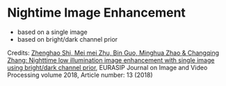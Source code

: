 # Nightime Image Enhancement 

- based on a single image
- based on bright/dark channel prior

Credits: 
[Zhenghao Shi, Mei mei Zhu, Bin Guo, Minghua Zhao & Changqing Zhang: Nighttime low illumination image enhancement with single image using bright/dark channel prior](https://link.springer.com/article/10.1186/s13640-018-0251-4), EURASIP Journal on Image and Video Processing volume 2018, Article number: 13 (2018) 
